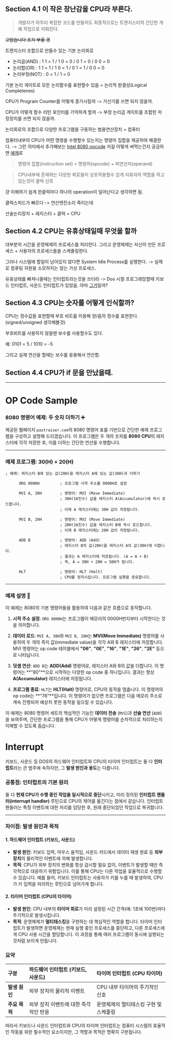 ## Section 4.1 이 작은 장난감을 CPU라 부른다.
> 개발자가 아무리 복잡한 코드를 만들어도 최종적으로는 트랜지스터의 간단한 개폐 작업으로 이뤄진다.

~~고맙습니다 조지 부울 경~~

트랜지스터 조합으로 만들수 있는 기본 논리회로
- 논리곱(AND) : 1 1 = 1 / 1 0 = 0 / 0 1 = 0 / 0 0 = 0
- 논리합(OR) :  1 1 = 1 / 1 0 = 1 / 0 1 = 1 / 0 0 = 0
- 논리부정(NOT) : 0 = 1 / 1 = 0

기본 논리 게이트로 모든 논리함수를 표현할수 있음 = 논리적 완결성(Logical Completenes)

CPU가 Program Counter를 어떻게 증가시킬까 -> 가산기를 쓰면 되지 않을까.

CPU가 어떻게 함수 리턴 포인터를 기억하게 할까 -> 부정 논리곱 게이트를 조합한 저장장치를 쓰면 되지 않을까.

논리회로의 조합으로 다양한 프로그램을 구동하는 범용연산장치 = 컴퓨터

컴퓨터내부의 CPU가 어떤 명령을 수행할수 있는지는 명령어 집합을 제공하여 해결한다. -> 그런 의미에서 추가해보는 [Intel 8080 opcode](https://pastraiser.com/cpu/i8080/i8080_opcodes.html)
저걸 어떻게 써먹는건지 궁금하면 [예제](#op-code-sample)로

> 명령어 집합(instruction set) = 명령어(opcode) + 피연산자(operand)

> CPU내부에 존재하는 다양한 회로들이 상호작용할수 있게 지휘자의 역할을 하고 있는것이 클럭 신호

걍 이해하기 쉽게 한클럭마다 하나의 operation이 일어난다고 생각하면 됨.

클럭스피드가 빠르다 -> 연산엔진소리 죽이는데

산술논리장치 + 레지스터 + 클럭 = CPU

## Section 4.2 CPU는 유휴상태일때 무엇을 할까

대부분의 시간을 운영체제의 프로세스를 처리한다. 그리고 운영체제는 자신이 만든 프로세스 + 사용자의 프로세스들을 스케줄링한다.

그러나 시스템에 할일이 남아있지 않다면 System Idle Process를 실행한다. -> 실제로 컴퓨팅 자원을 소모하지는 않는 가상 프로세스.

유휴상태를 빠져나올때는 인터럽트라는것을 쓰더라 -> Dos 시절 프로그래밍할때 키보드 인터럽트, 사운드 인터럽트가 있었음. 아마 [그거](#interrupt)일까?

## Section 4.3 CPU는 숫자를 어떻게 인식할까?

CPU는 정수값을 표현할때 부호 비트를 이용해 양/음의 정수를 표현한다.(signed/unsigned 생각해볼것)

부호비트를 사용하지 않을땐 보수를 사용할수도 있다.

예: 0101 = 5 / 1010 = -5

그리고 실제 연산을 할때는 보수를 응용해서 연산함.

## Section 4.4 CPU가 if 문을 만났을때.



---
# OP Code Sample

### 8080 명령어 예제: 두 숫자 더하기 ➕

제공된 웹페이지 `pastraiser.com`의 8080 명령어 표를 기반으로 간단한 예제 프로그램을 구성하고 설명해 드리겠습니다. 이 프로그램은 두 개의 숫자를 **8080 CPU**의 레지스터에 각각 저장한 후, 이를 더하는 간단한 연산을 수행합니다.

-----

### 예제 프로그램: 30(H) + 20(H)

```assembly
; 예제: 레지스터 B에 있는 값(20H)을 레지스터 A에 있는 값(30H)과 더하기

      ORG 0000H         ; 프로그램 시작 주소를 0000H로 설정

      MVI A, 30H        ; 명령어: MVI (Move Immediate)
                        ; 30H(16진수) 값을 레지스터 A(Accumulator)에 즉시 로드합니다.
                        ; 이제 A 레지스터에는 30H 값이 저장됩니다.

      MVI B, 20H        ; 명령어: MVI (Move Immediate)
                        ; 20H(16진수) 값을 레지스터 B에 즉시 로드합니다.
                        ; 이제 B 레지스터에는 20H 값이 저장됩니다.

      ADD B             ; 명령어: ADD (Add)
                        ; 레지스터 B의 값(20H)을 레지스터 A의 값(30H)에 더합니다.
                        ; 결과는 A 레지스터에 저장됩니다. (A = A + B)
                        ; 즉, A = 30H + 20H = 50H가 됩니다.

      HLT               ; 명령어: HLT (Halt)
                        ; CPU를 정지시킵니다. 프로그램 실행을 종료합니다.
```

-----

### 예제 설명 📝

이 예제는 8080의 기본 명령어들을 활용하여 다음과 같은 흐름으로 동작합니다.

1.  **시작 주소 설정**: `ORG 0000H`는 프로그램이 메모리의 0000H번지부터 시작한다는 것을 의미합니다.

2.  **데이터 로드**: `MVI A, 30H`와 `MVI B, 20H`는 **MVI(Move Immediate)** 명령어를 사용하여 두 개의 즉치 값(immediate value)을 각각 A와 B 레지스터에 저장합니다. MVI 명령어는 op code 테이블에서 **"06"**, **"0E"**, **"16"**, **"1E"**, **"26"**, **"2E"** 등으로 나타납니다.

3.  **덧셈 연산**: `ADD B`는 **ADD(Add)** 명령어로, 레지스터 A와 B의 값을 더합니다. 이 명령어는 \*\*"80"\*\*으로 시작하는 다양한 op code 중 하나입니다. 결과는 항상 **A(Accumulator)** 레지스터에 저장됩니다.

4.  **프로그램 종료**: `HLT`는 **HLT(Halt)** 명령어로, CPU의 동작을 멈춥니다. 이 명령어의 op code는 \*\*"76"\*\*입니다. 이 명령어가 없으면 프로그램은 다음 메모리 주소로 계속 진행되어 예상치 못한 동작을 일으킬 수 있습니다.

이 예제는 8080 명령어 세트의 핵심적인 기능인 **데이터 전송** (`MVI`)과 **산술 연산** (`ADD`)을 보여주며, 간단한 프로그램을 통해 CPU가 어떻게 명령어를 순차적으로 처리하는지 이해할 수 있도록 돕습니다.

# Interrupt

키보드, 사운드 등 DOS의 하드웨어 인터럽트와 CPU의 타이머 인터럽트는 둘 다 **인터럽트**라는 큰 범주에 속하지만, 그 **발생 원인과 용도**는 다릅니다.

### 공통점: 인터럽트의 기본 원리
둘 다 **현재 CPU가 수행 중인 작업을 일시적으로 중단**시키고, 미리 정의된 **인터럽트 핸들러(interrupt handler)** 루틴으로 CPU의 제어를 옮긴다는 점에서 같습니다. 인터럽트 핸들러는 특정 이벤트에 대한 처리를 담당한 후, 원래 중단되었던 작업으로 복귀합니다. 

***

### 차이점: 발생 원인과 목적

#### 1. 하드웨어 인터럽트 (키보드, 사운드)
* **발생 원인**: 키보드 입력, 마우스 움직임, 사운드 카드에서 데이터 재생 완료 등 **외부 장치**의 물리적인 이벤트에 의해 발생합니다.
* **목적**: CPU가 외부 장치의 변화를 항상 감시할 필요 없이, 이벤트가 발생할 때만 즉각적으로 대응하기 위함입니다. 이를 통해 CPU는 다른 작업을 효율적으로 수행할 수 있습니다. 예를 들어, 키보드 인터럽트는 사용자가 키를 누를 때 발생하여, CPU가 키 입력을 처리하는 루틴으로 넘어가게 합니다.

#### 2. 타이머 인터럽트 (CPU의 타이머)
* **발생 원인**: CPU 내부의 **타이머 회로**가 미리 설정된 시간 간격(예: 1초에 100번)마다 주기적으로 발생시킵니다.
* **목적**: 운영체제가 **멀티태스킹**을 구현하는 데 핵심적인 역할을 합니다. 타이머 인터럽트가 발생하면 운영체제는 현재 실행 중인 프로세스를 중단하고, 다른 프로세스에게 CPU 사용 시간을 할당합니다. 이 과정을 통해 여러 프로그램이 동시에 실행되는 것처럼 보이게 만듭니다.

### 요약
| 구분 | 하드웨어 인터럽트 (키보드, 사운드) | 타이머 인터럽트 (CPU 타이머) |
|:---|:---|:---|
| **발생 원인** | 외부 장치의 물리적 이벤트 | CPU 내부 타이머의 주기적인 신호 |
| **주요 목적** | 외부 장치 이벤트에 대한 즉각적인 반응 | 운영체제의 멀티태스킹 구현 및 스케줄링 |

따라서 키보드나 사운드 인터럽트와 CPU의 타이머 인터럽트는 컴퓨터 시스템의 효율적인 작동을 위한 필수적인 요소이지만, 그 역할과 목적은 명확히 구분됩니다.